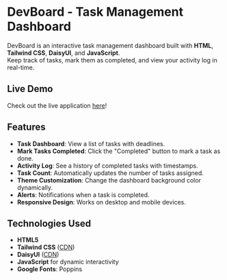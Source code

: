 # DevBoard - Task Management Dashboard

DevBoard is an interactive task management dashboard built with **HTML**, **Tailwind CSS**, **DaisyUI**, and **JavaScript**.  
Keep track of tasks, mark them as completed, and view your activity log in real-time.

## Live Demo

Check out the live application [here](https://devoard.surge.sh)!

## Features

- **Task Dashboard**: View a list of tasks with deadlines.
- **Mark Tasks Completed**: Click the "Completed" button to mark a task as done.
- **Activity Log**: See a history of completed tasks with timestamps.
- **Task Count**: Automatically updates the number of tasks assigned.
- **Theme Customization**: Change the dashboard background color dynamically.
- **Alerts**: Notifications when a task is completed.
- **Responsive Design**: Works on desktop and mobile devices.

## Technologies Used

- **HTML5**
- **Tailwind CSS** ([CDN](https://cdn.tailwindcss.com))
- **DaisyUI** ([CDN](https://cdn.jsdelivr.net/npm/daisyui@latest/dist/full.css))
- **JavaScript** for dynamic interactivity
- **Google Fonts**: Poppins
